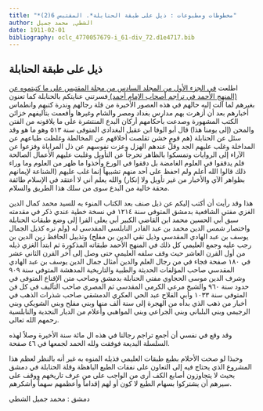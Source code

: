 ```yaml
---
title: "*مخطوطات ومطبوعات : ذيل على طبقة الحنابلة*. المقتبس 6(2)"
author: الشطي, محمد جميل
date: 1911-02-01
bibliography: oclc_4770057679-i_61-div_72.d1e4717.bib
---
```




##  ذيل   على طبقة الحنابلة 


 اطلعت [ في الجزء الأول من المجلد السادس من مجلة المقتبس على ما كتبتموه عن (المنهج الأحمد في تراجم أصحاب الإمام أحمد) ](oclc_4770057679-i_60.TEIP5.xml#div_34.d1e5623) فسرتني عنايتكم بالحنابلة كما تعنون بغيرهم لما آلت إليه حالهم في هذه العصور الأخيرة من قلة رجالهم وندرة كتبهم وانطماس أخبارهم بعد أن أزهرت بهم مدارس بغداد ومصر والشام وغيرها وأفعمت بتآليفهم خزائن الكتب المشهورة وصدعت بأحكامهم أركان البدع المنتشرة على ما يلاقونه من الفتن والمحن (إلى يومنا هذا) قال أبو الوفا ابن عقيل البغدادي المتوفى سنة  ٥١٣  وهو ما هو وقد سئل عن الحنابلة (هم قوم خشن تقلصت أخلاقهم عن المخالطة وغلظت طباعهم عن المداخلة وغلب عليهم الجد وقلَّ عندهم الهزل وعزت نفوسهم عن ذل المراياة وفزعوا عن الآراء إلى الروايات وتمسكوا بالظاهر تحرجاً عن التأويل وغلبت عليهم الأعمال الصالحة فلم يدققوا في العلوم الغامضة بل دققوا في الورع وأخذوا ما ظهر من العلوم وما وراء ذلك قالوا الله أعلم ولم احفظ على  أحد  منهم تشبيهاً إنما غلب عليهم (الشناعة لإيمانهم بظواهر الآي والأخبار من غير تأويل ولا إنكار) والله يعلم أني لا أعتقد في الإسلام طائفة محقة خالية من البدع سوى من سلك هذا الطريق والسلام. 

 هذا وقد رأيت أن أكتب إليكم عن ذيل صنف بعد الكتاب المنوء به للسيد محمد كمال الدين الغزي مفتي الشافعية بدمشق المتوفى سنة  ١٢١٤  في نسخة خطية عندي ذكر في مقدمته سبق أبي الحسين محمد ابن القاضي الكبير أبي يعلى الفرا إلى وضع طبقات الحنابلة واختصار شمس الدين محمد بن عبد القادر النابلسي المقدسي له (ولم نره كذيل الجمال يوسف بن عبد الهادي المقدسي وذيل تقي الدين بن مفلح) وتذييل الحافظ زين الدين بن رجب عليه وجمع العليمي كل ذلك في المنهج الأحمد طبقاته المذكورة ثم ابتدأ الغزي ذيله من أول القرن العاشر حيث وقف سلفه العليمي حتى وصل إلى آخر القرن الثاني  عشر  في  ١٨٠  صفحة فجاء في من رجال العلم والدين أمثال جمال الدين يوسف بن عبد الهادي المقدسي صاحب المؤلفات الحديثة والطبية والتاريخية المدهشة   المتوفى سنة  ٩٠٩  وشرف   الدين موسى الحجاوي مفتي الحنابلة بدمشق وصاحب متن الإقناع المتوفى في حدود سنة  ٩٦٠  والشيخ مرعي الكرمي المقدسي ثم المصري صاحب التآليف في كل فن المتوفى سنة  ١٠٣٣  وأبي الفلاح عبد الحي العكري الدمشقي صاحب شذرات الذهب في أخبار من ذهب الذي بدأه من الهجرة إلى سنة  ألف  منها وبني مفلح وبني الشويكي وبني الرجيمي وبني البلباني وبني الجراعي وبني المواهبي وأعلام من الديار النجدية والنابلسية رحمهم الله تعالى. 

 وقد وقع في نفسي أن أجمع تراجم رجالنا في هذه ال  مائة  سنة الأخيرة وصلاً لهذه السلسلة البديعة فوفقت ولله الحمد لجمعها في  ٤٦  صفحة. 

 وحبذا لو صحت الأحلام بطبع طبقات العليمي فذيله المنوه به غير أنه بالنظر لعظم هذا المشروع الذي يحتاج فيه إلى التعاون على نفقات الطبع الباهظة وقلة الحنابلة في دمشق بحيث لا يتجاوزون أصابع الكف أرى من الواجب على من عرف تاريخهم ووقف على سيرهم أن يشتركوا بسهام الطبع لا كون أو لهم إقداماً وأعظمهم سهماً وأشكرهم. 

 دمشق  :  محمد  جميل  الشطي 
